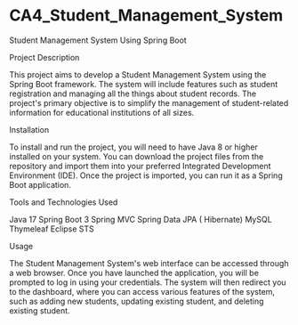 # CA4_Student_Management_System
Student Management System Using Spring Boot

Project Description

This project aims to develop a Student Management System using the Spring Boot framework.
The system will include features such as student registration and managing all the things about student records.
The project's primary objective is to simplify the management of student-related information for educational institutions of all sizes.

Installation

To install and run the project, you will need to have Java 8 or higher installed on your system.
You can download the project files from the repository and import them into your preferred Integrated Development Environment (IDE).
Once the project is imported, you can run it as a Spring Boot application.

Tools and Technologies Used

Java 17
Spring Boot 3
Spring MVC
Spring Data JPA ( Hibernate)
MySQL
Thymeleaf
Eclipse STS
  
Usage

The Student Management System's web interface can be accessed through a web browser.
Once you have launched the application, you will be prompted to log in using your credentials.
The system will then redirect you to the dashboard, where you can access various features of the system, such as adding new students,
updating existing student, and deleting existing student.


